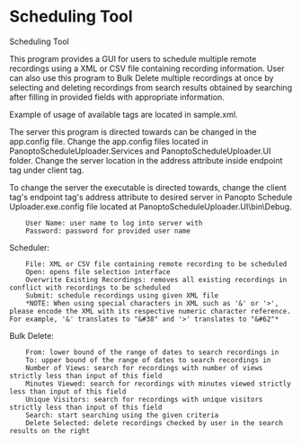 Scheduling Tool
=====================

Scheduling Tool

This program provides a GUI for users to schedule multiple remote recordings using a XML or CSV file containing recording information. User can also use this program to Bulk Delete multiple recordings at once by selecting and deleting recordings from search results obtained by searching after filling in provided fields with appropriate information.

Example of usage of available tags are located in sample.xml.

The server this program is directed towards can be changed in the app.config file. Change the app.config files located in PanoptoScheduleUploader.Services and PanoptoScheduleUploader.UI folder. Change the server location in the address attribute inside endpoint tag under client tag.

To change the server the executable is directed towards, change the client tag's endpoint tag's address attribute to desired server in Panopto Schedule Uploader.exe.config file located at PanoptoScheduleUploader.UI\bin\Debug.

        User Name: user name to log into server with
        Password: password for provided user name

Scheduler:

        File: XML or CSV file containing remote recording to be scheduled
        Open: opens file selection interface
        Overwrite Existing Recordings: removes all existing recordings in conflict with recordings to be scheduled
        Submit: schedule recordings using given XML file
		*NOTE: When using special characters in XML such as '&' or '>', please encode the XML with its respective numeric character reference. For example, '&' translates to "&#38" and '>' translates to "&#62"*
Bulk Delete:

        From: lower bound of the range of dates to search recordings in
        To: upper bound of the range of dates to search recordings in
        Number of Views: search for recordings with number of views strictly less than input of this field
        Minutes Viewed: search for recordings with minutes viewed strictly less than input of this field
        Unique Visitors: search for recordings with unique visitors strictly less than input of this field
        Search: start searching using the given criteria
        Delete Selected: delete recordings checked by user in the search results on the right
